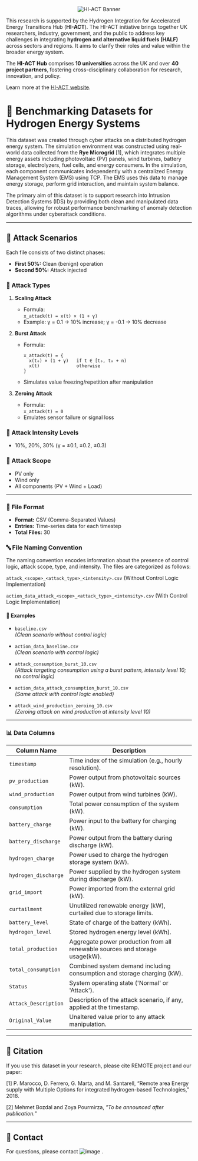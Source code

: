 <div align="center">
  <img src="https://github.com/user-attachments/assets/22d144fc-9321-4e6f-aa4c-a190407d1403" alt="HI-ACT Banner" />
</div>

This research is supported by the Hydrogen Integration for Accelerated Energy Transitions Hub (**HI-ACT**). The HI-ACT initiative brings together UK researchers, industry, government, and the public to address key challenges in integrating **hydrogen and alternative liquid fuels (HALF)** across sectors and regions. It aims to clarify their roles and value within the broader energy system.

The **HI-ACT Hub** comprises **10 universities** across the UK and over **40 project partners**, fostering cross-disciplinary collaboration for research, innovation, and policy.

Learn more at the [HI-ACT website](https://hi-act.ac.uk/about-us/).



# 📘 Benchmarking Datasets for Hydrogen Energy Systems

This dataset was created through  cyber attacks on a distributed hydrogen energy system. The simulation environment was constructed using real-world data collected from the **Rye Microgrid** [1], which integrates multiple energy assets including photovoltaic (PV) panels, wind turbines, battery storage, electrolyzers, fuel cells, and energy consumers. In the simulation, each component communicates independently with a centralized Energy Management System (EMS) using TCP.
The EMS uses this data to manage energy storage, perform grid interaction, and maintain system balance.

The primary aim of this dataset is to support research into Intrusion Detection Systems (IDS) by providing both clean and manipulated data traces,
 allowing for robust performance benchmarking of anomaly detection algorithms under cyberattack conditions.

---


## 🧪 Attack Scenarios

Each file consists of two distinct phases:

- **First 50%:** Clean (benign) operation
- **Second 50%:** Attack injected

### 🧨 Attack Types

1. **Scaling Attack**
   - Formula:  
     `x_attack(t) = x(t) × (1 + γ)`
   - Example: γ = 0.1 → 10% increase; γ = -0.1 → 10% decrease

2. **Burst Attack**
   - Formula:  
     ```
     x_attack(t) = {
       x(t₀) × (1 + γ)   if t ∈ [t₀, t₀ + n)
       x(t)              otherwise
     }
     ```
   - Simulates value freezing/repetition after manipulation

3. **Zeroing Attack**
   - Formula:  
     `x_attack(t) = 0`
   - Emulates sensor failure or signal loss

### 🎯 Attack Intensity Levels

- 10%, 20%, 30% (γ = ±0.1, ±0.2, ±0.3)

### 🧭 Attack Scope

- PV only
- Wind only
- All components (PV + Wind + Load)

---
### 📁 File Format

- **Format:** CSV (Comma-Separated Values)
- **Entries:** Time-series data for each timestep
- **Total Files:** 30

### 🔤 File Naming Convention
The naming convention encodes information about the presence of control logic, attack scope, type, and intensity. The files are categorized as follows:

`attack_<scope>_<attack_type>_<intensity>.csv` (Without Control Logic Implementation)

`action_data_attack_<scope>_<attack_type>_<intensity>.csv` (With Control Logic Implementation)

#### 📌 Examples

- `baseline.csv`  
  *(Clean scenario without control logic)*

- `action_data_baseline.csv`  
  *(Clean scenario with control logic)*
  
- `attack_consumption_burst_10.csv`  
  *(Attack targeting consumption using a burst pattern, intensity level 10; no control logic)*

- `action_data_attack_consumption_burst_10.csv`  
  *(Same attack with control logic enabled)*

- `attack_wind_production_zeroing_10.csv`  
  *(Zeroing attack on wind production at intensity level 10)*

---

### 📊 Data Columns

| **Column Name**        | **Description**                                                                 |
|------------------------|---------------------------------------------------------------------------------|
| `timestamp`            | Time index of the simulation (e.g., hourly resolution).                         |
| `pv_production`        | Power output from photovoltaic sources (kW).                                    |
| `wind_production`      | Power output from wind turbines (kW).                                           |
| `consumption`          | Total power consumption of the system (kW).                                     |
| `battery_charge`       | Power input to the battery for charging (kW).                                   |
| `battery_discharge`    | Power output from the battery during discharge (kW).                            |
| `hydrogen_charge`      | Power used to charge the hydrogen storage system (kW).                          |
| `hydrogen_discharge`   | Power supplied by the hydrogen system during discharge (kW).                    |
| `grid_import`          | Power imported from the external grid (kW).                                     |
| `curtailment`          | Unutilized renewable energy (kW), curtailed due to storage limits.              |
| `battery_level`        | State of charge of the battery (kWh).                                           |
| `hydrogen_level`       | Stored hydrogen energy level (kWh).                                             |
| `total_production`     | Aggregate power production from all renewable sources and storage usage(kW).    |
| `total_consumption`    | Combined system demand including consumption and storage charging (kW).         |
| `Status`               | System operating state ('Normal' or 'Attack').                                  |
| `Attack_Description`   | Description of the attack scenario, if any, applied at the timestamp.           |
| `Original_Value`       | Unaltered value  prior to any attack manipulation.                              |

---

## 📢 Citation

If you use this dataset in your research, please cite REMOTE project and our paper:

[1] P. Marocco, D. Ferrero, G. Marta, and M. Santarell, “Remote area Energy supply with Multiple Options for integrated hydrogen-based Technologies,” 2018.

[2]  Mehmet Bozdal and Zoya Pourmirza, *"To be announced after publication."*

 
---

## 💬 Contact

For questions, please contact ![image](https://github.com/user-attachments/assets/be54764f-dcb4-4356-87b0-335843fc1d01)
.


